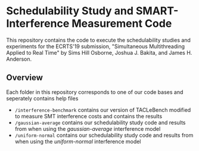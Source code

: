 # Schedulability Study and SMART-Interference Measurement Code

This repository contains the code to execute the schedulability studies and experiments for the ECRTS'19 submission, "Simultaneous Multithreading Applied to Real Time" by Sims Hill Osborne, Joshua J. Bakita, and James H. Anderson.

## Overview

Each folder in this repository corresponds to one of our code bases and seperately contains help files
- `/interference-benchmark` contains our version of TACLeBench modified to measure SMT interference costs and contains the results
- `/gaussian-average` contains our schedulability study code and results from when using the _gaussian-average_ interference model
- `/uniform-normal` contains our schedulability study code and results from when using the _uniform-normal_ interference model
